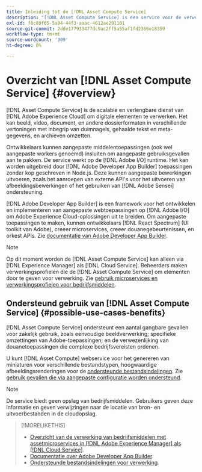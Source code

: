 ```yaml
---
title: Inleiding tot de [!DNL Asset Compute Service]
description: "[!DNL Asset Compute Service] is een service voor de verwerking van eigen middelen in de cloud die de complexiteit vermindert en de schaalbaarheid verbetert."
exl-id: f8c89f65-5a94-44f3-aaac-4612ae291101
source-git-commit: 2dde177933477dc9ac2ff5a55af1fd2366e18359
workflow-type: tm+mt
source-wordcount: '309'
ht-degree: 0%

---
```


# Overzicht van [!DNL Asset Compute Service] {#overview}

[!DNL Asset Compute Service] is de scalable en verlengbare dienst van [!DNL Adobe Experience Cloud] om digitale elementen te verwerken. Het kan beeld, video, document, en andere dossierformaten in verschillende vertoningen met inbegrip van duimnagels, gehaalde tekst en meta-gegevens, en archieven omzetten.

Ontwikkelaars kunnen aangepaste middelentoepassingen (ook wel aangepaste workers genoemd) insluiten om aangepaste gebruiksgevallen aan te pakken. De service werkt op de [!DNL Adobe I/O] runtime. Het kan worden uitgebreid door [!DNL Adobe Developer App Builder] toepassingen zonder kop geschreven in Node.js. Deze kunnen aangepaste bewerkingen uitvoeren, zoals het aanroepen van externe API&#39;s voor het uitvoeren van afbeeldingsbewerkingen of het gebruiken van [!DNL Adobe Sensei] ondersteuning.

[!DNL Adobe Developer App Builder] is een framework voor het ontwikkelen en implementeren van aangepaste webtoepassingen op [!DNL Adobe I/O] om Adobe Experience Cloud-oplossingen uit te breiden. Om aangepaste toepassingen te maken, kunnen ontwikkelaars [!DNL React Spectrum] (UI toolkit van Adobe), creeer microservices, creeer douanegebeurtenissen, en orkest APIs. Zie [documentatie van Adobe Developer App Builder](https://developer.adobe.com/app-builder/docs/overview/).

>[!NOTE]
>
>Op dit moment worden de [!DNL Asset Compute Service] kan alleen via [!DNL Experience Manager] als [!DNL Cloud Service]. Beheerders maken verwerkingsprofielen die de [!DNL Asset Compute Service] om elementen door te geven voor verwerking. Zie [gebruik microservices en verwerkingsprofielen voor bedrijfsmiddelen](https://experienceleague.adobe.com/docs/experience-manager-cloud-service/assets/manage/asset-microservices-configure-and-use.html).

## Ondersteund gebruik van [!DNL Asset Compute Service] {#possible-use-cases-benefits}

[!DNL Asset Compute Service] ondersteunt een aantal gangbare gevallen voor zakelijk gebruik, zoals eenvoudige beeldverwerking; specifieke omzettingen van Adobe-toepassingen; en de verwezenlijking van douanetoepassingen die complexe bedrijfsvereisten ordenen.

U kunt [!DNL Asset Compute] webservice voor het genereren van miniaturen voor verschillende bestandstypen, hoogwaardige afbeeldingsrenderingen voor de [ondersteunde bestandsindelingen](https://experienceleague.adobe.com/docs/experience-manager-cloud-service/assets/file-format-support.html). Zie [gebruik gevallen die via aangepaste configuratie worden ondersteund](https://experienceleague.adobe.com/docs/experience-manager-cloud-service/assets/manage/asset-microservices-configure-and-use.html).

>[!NOTE]
>
>De service biedt geen opslag van bedrijfsmiddelen. Gebruikers geven deze informatie en geven verwijzingen naar de locatie van bron- en uitvoerbestanden in de cloudopslag.

<!-- TBD: Should this be mentioned in the docs?

|Asset Compute Service does not do this|Expectations from implementing client|
|---|---|
| Binary uploads or API-based asset ingestion. | Use other methods to ingest assets. |
| Store binaries or any persisted data across processing requests.| Each request is independent so treat it as a standalone request by sharing binary and processing instructions. |
| Store any configurations such as processing rules or settings for a user or an organization's account. | Add processing request to each request/instruction. |
| Direct event handling of asset creation events from storage systems and processing completed notifications, and errors. | Use [!DNL Adobe I/O] Events and other methods. |

-->

>[!MORELIKETHIS]
>
>* [Overzicht van de verwerking van bedrijfsmiddelen met assetmicroservices in [!DNL Adobe Experience Manager] als [!DNL Cloud Service]](https://experienceleague.adobe.com/docs/experience-manager-cloud-service/assets/asset-microservices-overview.html).
>* [Documentatie over Adobe Developer App Builder](https://developer.adobe.com/app-builder/docs/overview).
>* [Ondersteunde bestandsindelingen voor verwerking](https://experienceleague.adobe.com/docs/experience-manager-cloud-service/assets/file-format-support.html).


<!-- **TBD:**
* Clarify the service can only be used within AEM as Cloud Service. The docs provided as context for custom application developers. Not to be used as a standalone service.
  ** and API as that plays a role in custom applications (accepting standard params, invoking Nui itself in the future, etc. (this is an outlook))

* link to aem as cloud service docs on asset ingestion and customization with processing profiles.
-->
